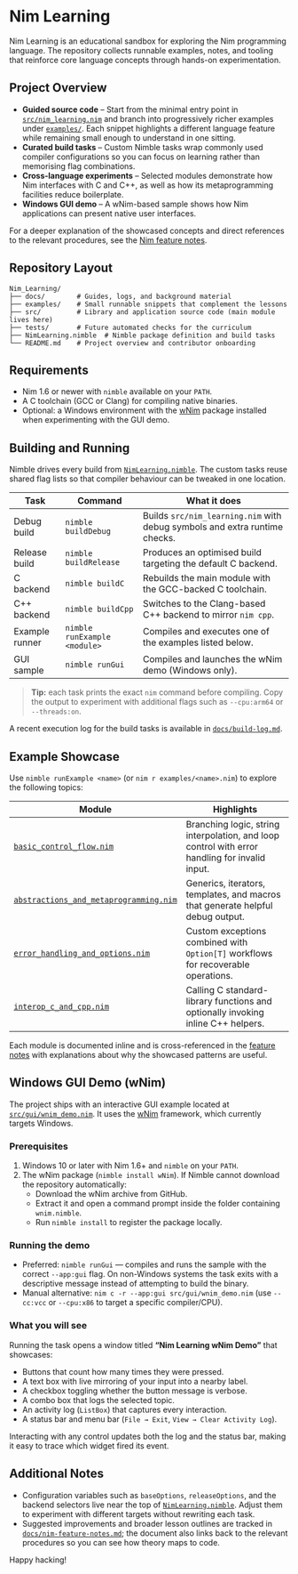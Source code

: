 # Nim Learning

Nim Learning is an educational sandbox for exploring the Nim programming language. The repository collects runnable examples, notes, and tooling that reinforce core language concepts through hands-on experimentation.

## Project Overview

- **Guided source code** – Start from the minimal entry point in [`src/nim_learning.nim`](src/nim_learning.nim) and branch into progressively richer examples under [`examples/`](examples). Each snippet highlights a different language feature while remaining small enough to understand in one sitting.
- **Curated build tasks** – Custom Nimble tasks wrap commonly used compiler configurations so you can focus on learning rather than memorising flag combinations.
- **Cross-language experiments** – Selected modules demonstrate how Nim interfaces with C and C++, as well as how its metaprogramming facilities reduce boilerplate.
- **Windows GUI demo** – A wNim-based sample shows how Nim applications can present native user interfaces.

For a deeper explanation of the showcased concepts and direct references to the relevant procedures, see the [Nim feature notes](docs/nim-feature-notes.md).

## Repository Layout

```
Nim_Learning/
├── docs/        # Guides, logs, and background material
├── examples/    # Small runnable snippets that complement the lessons
├── src/         # Library and application source code (main module lives here)
├── tests/       # Future automated checks for the curriculum
├── NimLearning.nimble  # Nimble package definition and build tasks
└── README.md    # Project overview and contributor onboarding
```

## Requirements

- Nim 1.6 or newer with `nimble` available on your `PATH`.
- A C toolchain (GCC or Clang) for compiling native binaries.
- Optional: a Windows environment with the [wNim](https://github.com/khchen/wNim) package installed when experimenting with the GUI demo.

## Building and Running

Nimble drives every build from [`NimLearning.nimble`](NimLearning.nimble). The custom tasks reuse shared flag lists so that compiler behaviour can be tweaked in one location.

| Task | Command | What it does |
| --- | --- | --- |
| Debug build | `nimble buildDebug` | Builds `src/nim_learning.nim` with debug symbols and extra runtime checks. |
| Release build | `nimble buildRelease` | Produces an optimised build targeting the default C backend. |
| C backend | `nimble buildC` | Rebuilds the main module with the GCC-backed C toolchain. |
| C++ backend | `nimble buildCpp` | Switches to the Clang-based C++ backend to mirror `nim cpp`. |
| Example runner | `nimble runExample <module>` | Compiles and executes one of the examples listed below. |
| GUI sample | `nimble runGui` | Compiles and launches the wNim demo (Windows only). |

> **Tip:** each task prints the exact `nim` command before compiling. Copy the output to experiment with additional flags such as `--cpu:arm64` or `--threads:on`.

A recent execution log for the build tasks is available in [`docs/build-log.md`](docs/build-log.md).

## Example Showcase

Use `nimble runExample <name>` (or `nim r examples/<name>.nim`) to explore the following topics:

| Module | Highlights |
| --- | --- |
| [`basic_control_flow.nim`](examples/basic_control_flow.nim) | Branching logic, string interpolation, and loop control with error handling for invalid input. |
| [`abstractions_and_metaprogramming.nim`](examples/abstractions_and_metaprogramming.nim) | Generics, iterators, templates, and macros that generate helpful debug output. |
| [`error_handling_and_options.nim`](examples/error_handling_and_options.nim) | Custom exceptions combined with `Option[T]` workflows for recoverable operations. |
| [`interop_c_and_cpp.nim`](examples/interop_c_and_cpp.nim) | Calling C standard-library functions and optionally invoking inline C++ helpers. |

Each module is documented inline and is cross-referenced in the [feature notes](docs/nim-feature-notes.md) with explanations about why the showcased patterns are useful.

## Windows GUI Demo (wNim)

The project ships with an interactive GUI example located at [`src/gui/wnim_demo.nim`](src/gui/wnim_demo.nim). It uses the [wNim](https://github.com/khchen/wNim) framework, which currently targets Windows.

### Prerequisites

1. Windows 10 or later with Nim 1.6+ and `nimble` on your `PATH`.
2. The wNim package (`nimble install wNim`). If Nimble cannot download the repository automatically:
   - Download the wNim archive from GitHub.
   - Extract it and open a command prompt inside the folder containing `wnim.nimble`.
   - Run `nimble install` to register the package locally.

### Running the demo

- Preferred: `nimble runGui` — compiles and runs the sample with the correct `--app:gui` flag. On non-Windows systems the task exits with a descriptive message instead of attempting to build the binary.
- Manual alternative: `nim c -r --app:gui src/gui/wnim_demo.nim` (use `--cc:vcc` or `--cpu:x86` to target a specific compiler/CPU).

### What you will see

Running the task opens a window titled **“Nim Learning wNim Demo”** that showcases:

- Buttons that count how many times they were pressed.
- A text box with live mirroring of your input into a nearby label.
- A checkbox toggling whether the button message is verbose.
- A combo box that logs the selected topic.
- An activity log (`ListBox`) that captures every interaction.
- A status bar and menu bar (`File → Exit`, `View → Clear Activity Log`).

Interacting with any control updates both the log and the status bar, making it easy to trace which widget fired its event.

## Additional Notes

- Configuration variables such as `baseOptions`, `releaseOptions`, and the backend selectors live near the top of [`NimLearning.nimble`](NimLearning.nimble). Adjust them to experiment with different targets without rewriting each task.
- Suggested improvements and broader lesson outlines are tracked in [`docs/nim-feature-notes.md`](docs/nim-feature-notes.md); the document also links back to the relevant procedures so you can see how theory maps to code.

Happy hacking!
